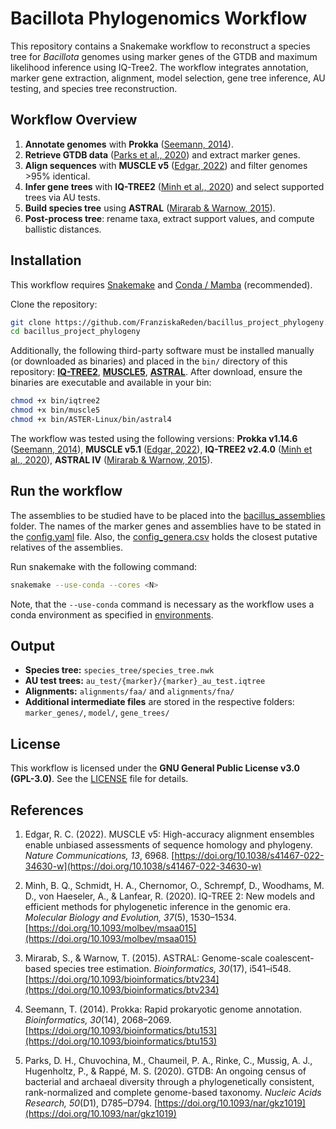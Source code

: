 # Bacillota Phylogenomics Workflow

This repository contains a Snakemake workflow to reconstruct a species tree for *Bacillota* genomes using marker genes of the GTDB and maximum likelihood inference using IQ-Tree2. The workflow integrates annotation, marker gene extraction, alignment, model selection, gene tree inference, AU testing, and species tree reconstruction.

## Workflow Overview

1. **Annotate genomes** with **Prokka** ([Seemann, 2014](https://doi.org/10.1093/bioinformatics/btu153)).  
2. **Retrieve GTDB data** ([Parks et al., 2020](https://doi.org/10.1038/s41587-020-0501-8)) and extract marker genes.  
3. **Align sequences** with **MUSCLE v5** ([Edgar, 2022](https://doi.org/10.1093/molbev/msac025)) and filter genomes >95% identical.  
4. **Infer gene trees** with **IQ-TREE2** ([Minh et al., 2020](https://doi.org/10.1093/molbev/msaa015)) and select supported trees via AU tests.  
5. **Build species tree** using **ASTRAL** ([Mirarab & Warnow, 2015](https://doi.org/10.1093/bioinformatics/btv234)).  
6. **Post-process tree**: rename taxa, extract support values, and compute ballistic distances.  

## Installation

This workflow requires [Snakemake](https://snakemake.readthedocs.io/) and [Conda / Mamba](https://mamba.readthedocs.io/) (recommended).

Clone the repository:

```bash
git clone https://github.com/FranziskaReden/bacillus_project_phylogeny.git
cd bacillus_project_phylogeny
```

Additionally, the following third-party software must be installed manually (or downloaded as binaries) and placed in the `bin/` directory of this repository: [**IQ-TREE2**](http://www.iqtree.org/), [**MUSCLE5**](https://github.com/rcedgar/muscle), [**ASTRAL**](https://github.com/smirarab/ASTRAL). After download, ensure the binaries are executable and available in your bin:

```bash
chmod +x bin/iqtree2
chmod +x bin/muscle5
chmod +x bin/ASTER-Linux/bin/astral4
```

The workflow was tested using the following versions: **Prokka v1.14.6** ([Seemann, 2014](https://doi.org/10.1093/bioinformatics/btu153)), **MUSCLE v5.1** ([Edgar, 2022](https://doi.org/10.1093/molbev/msac025)), **IQ-TREE2 v2.4.0** ([Minh et al., 2020](https://doi.org/10.1093/molbev/msaa015)), **ASTRAL IV** ([Mirarab & Warnow, 2015](https://doi.org/10.1093/bioinformatics/btv234)).

## Run the workflow

The assemblies to be studied have to be placed into the [bacillus_assemblies](bacillus_assemblies) folder. The names of the marker genes and assemblies have to be stated in the [config.yaml](config.yaml) file. Also, the [config_genera.csv](config_genera.csv) holds the closest putative relatives of the assemblies.

Run snakemake with the following command: 

```bash
snakemake --use-conda --cores <N>
```

Note, that the `--use-conda` command is necessary as the workflow uses a conda environment as specified in [environments](environments).

## Output

- **Species tree:** `species_tree/species_tree.nwk`
- **AU test trees:** `au_test/{marker}/{marker}_au_test.iqtree`
- **Alignments:** `alignments/faa/` and `alignments/fna/`
- **Additional intermediate files** are stored in the respective folders: `marker_genes/`, `model/`, `gene_trees/`

## License

This workflow is licensed under the **GNU General Public License v3.0 (GPL-3.0)**. See the [LICENSE](LICENSE) file for details.

## References

1. Edgar, R. C. (2022). MUSCLE v5: High-accuracy alignment ensembles enable unbiased assessments of sequence homology and phylogeny. *Nature Communications, 13*, 6968. [https://doi.org/10.1038/s41467-022-34630-w](https://doi.org/10.1038/s41467-022-34630-w)

2. Minh, B. Q., Schmidt, H. A., Chernomor, O., Schrempf, D., Woodhams, M. D., von Haeseler, A., & Lanfear, R. (2020). IQ-TREE 2: New models and efficient methods for phylogenetic inference in the genomic era. *Molecular Biology and Evolution, 37*(5), 1530–1534. [https://doi.org/10.1093/molbev/msaa015](https://doi.org/10.1093/molbev/msaa015)

3. Mirarab, S., & Warnow, T. (2015). ASTRAL: Genome-scale coalescent-based species tree estimation. *Bioinformatics, 30*(17), i541–i548. [https://doi.org/10.1093/bioinformatics/btv234](https://doi.org/10.1093/bioinformatics/btv234)

4. Seemann, T. (2014). Prokka: Rapid prokaryotic genome annotation. *Bioinformatics, 30*(14), 2068–2069. [https://doi.org/10.1093/bioinformatics/btu153](https://doi.org/10.1093/bioinformatics/btu153)

5. Parks, D. H., Chuvochina, M., Chaumeil, P. A., Rinke, C., Mussig, A. J., Hugenholtz, P., & Rappé, M. S. (2020). GTDB: An ongoing census of bacterial and archaeal diversity through a phylogenetically consistent, rank-normalized and complete genome-based taxonomy. *Nucleic Acids Research, 50*(D1), D785–D794. [https://doi.org/10.1093/nar/gkz1019](https://doi.org/10.1093/nar/gkz1019)
